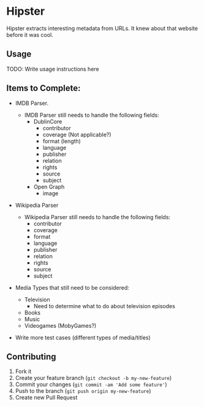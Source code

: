 # Hipster

Hipster extracts interesting metadata from URLs. It knew about that website before it was cool.

## Usage

TODO: Write usage instructions here


## Items to Complete:

* IMDB Parser.
	* IMDB Parser still needs to handle the following fields:
		* DublinCore
			* contributor
			* coverage (Not applicable?)
			* format (length)
	        * language
	        * publisher
	        * relation
	        * rights
	        * source
	        * subject
	    * Open Graph
	    	* image
* Wikipedia Parser
	* Wikipedia Parser still needs to handle the following fields:
		* contributor
		* coverage
		* format
		* language
		* publisher
		* relation
		* rights
		* source
		* subject

* Media Types that still need to be considered:
	* Television
		* Need to determine what to do about television episodes
	* Books
	* Music
	* Videogames (MobyGames?)
* Write more test cases (different types of media/titles)

## Contributing

1. Fork it
2. Create your feature branch (`git checkout -b my-new-feature`)
3. Commit your changes (`git commit -am 'Add some feature'`)
4. Push to the branch (`git push origin my-new-feature`)
5. Create new Pull Request
